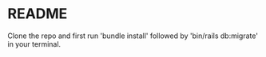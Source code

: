 # README

Clone the repo and first run 'bundle install' followed by 'bin/rails db:migrate' in your terminal.
